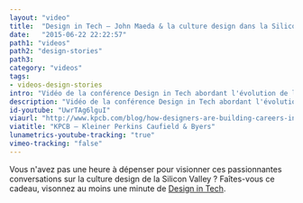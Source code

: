 ```yaml
---
layout: "video"
title:  "Design in Tech – John Maeda & la culture design dans la Silicon Valley"
date:   "2015-06-22 22:22:57"
path1: "videos"
path2: "design-stories"
path3:
category: "videos"
tags:
- videos-design-stories
intro: "Vidéo de la conférence Design in Tech abordant l'évolution de la place du design dans les startups et comment les designers peuvent orienter leur carrière. Un événement organisé par l'agence KPCB qui s'est récemment tenu dans les bureaux d'Uber à San Francisco."
description: "Vidéo de la conférence Design in Tech abordant l'évolution de la place du design dans les startups et comment les designers peuvent orienter leur carrière."
id-youtube: "UwrTAg6lguI"
viaurl: "http://www.kpcb.com/blog/how-designers-are-building-careers-in-silicon-valley"
viatitle: "KPCB – Kleiner Perkins Caufield & Byers"
lunametrics-youtube-tracking: "true"
vimeo-tracking: "false"
---
```


Vous n'avez pas une heure à dépenser pour visionner ces passionnantes conversations sur la culture design de la Silicon Valley ? Faîtes-vous ce cadeau, visonnez au moins une minute de [Design in Tech](https://www.youtube.com/watch?v=VydEWfYPSzY).
